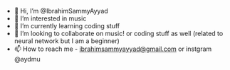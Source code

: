 - 👋 Hi, I’m @IbrahimSammyAyyad
- 👀 I’m interested in music
- 🌱 I’m currently learning coding stuff
- 💞️ I’m looking to collaborate on music! or coding stuff as well (related to neural network but I am a beginner)
- 📫 How to reach me - ibrahimsammyayyad@gmail.com or instgram @aydmu

<!---
IbrahimSammyAyyad/IbrahimSammyAyyad is a ✨ special ✨ repository because its `README.md` (this file) appears on your GitHub profile.
You can click the Preview link to take a look at your changes.
--->
